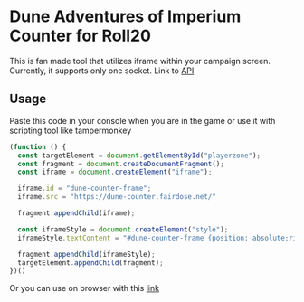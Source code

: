 # Dune Adventures of Imperium Counter for Roll20

This is fan made tool that utilizes iframe within your campaign screen. Currently, it supports only one socket.
Link to [API](https://github.com/Fairdose/dune-counter-api)

## Usage

Paste this code in your console when you are in the game or use it with scripting tool like tampermonkey 

```js
(function () {
  const targetElement = document.getElementById("playerzone");
  const fragment = document.createDocumentFragment();
  const iframe = document.createElement("iframe");

  iframe.id = "dune-counter-frame";
  iframe.src = "https://dune-counter.fairdose.net/"

  fragment.appendChild(iframe);

  const iframeStyle = document.createElement("style");
  iframeStyle.textContent = "#dune-counter-frame {position: absolute;right: 2em;border: none;pointer-events: auto;height: auto;min-height: 180px;width: 350px;}"

  fragment.appendChild(iframeStyle);
  targetElement.appendChild(fragment);
})()
```


Or you can use on browser with this [link](https://dune-counter-app.fairdose.net)
